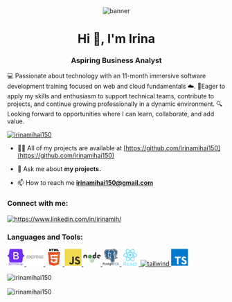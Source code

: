 <center>
  <img width="700" height="315" alt="banner" src="https://github.com/user-attachments/assets/3860dfe7-eac4-41b6-b1f6-4fbed8fcec47" />
</center>

<h1 align="center">Hi 👋, I'm Irina</h1>
<h3 align="center"> Aspiring Business Analyst</h3>

<p> 💻 Passionate about technology with an 11-month immersive software development training focused on web and cloud fundamentals ☁️.
🚀Eager to apply my skills and enthusiasm to support technical teams, contribute to projects, and continue growing professionally in a dynamic environment.
🔍Looking forward to opportunities where I can learn, collaborate, and add value.</p>




<p align="left"> <a href="https://github.com/ryo-ma/github-profile-trophy"><img src="https://github-profile-trophy.vercel.app/?username=irinamihai150" alt="irinamihai150" /></a> </p>


- 👨‍💻 All of my projects are available at [https://github.com/irinamihai150](https://github.com/irinamihai150)

- 💬 Ask me about **my projects.**

- 📫 How to reach me **irinamihai150@gmail.com**

<h3 align="left">Connect with me:</h3>
<p align="left">
<a href="https://linkedin.com/in/https://www.linkedin.com/in/irinamih/" target="blank"><img align="center" src="https://raw.githubusercontent.com/rahuldkjain/github-profile-readme-generator/master/src/images/icons/Social/linked-in-alt.svg" alt="https://www.linkedin.com/in/irinamih/" height="30" width="40" /></a>
</p>

<h3 align="left">Languages and Tools:</h3>
<p align="left"> <a href="https://getbootstrap.com" target="_blank" rel="noreferrer"> <img src="https://raw.githubusercontent.com/devicons/devicon/master/icons/bootstrap/bootstrap-plain-wordmark.svg" alt="bootstrap" width="40" height="40"/> </a> <a href="https://expressjs.com" target="_blank" rel="noreferrer"> <img src="https://raw.githubusercontent.com/devicons/devicon/master/icons/express/express-original-wordmark.svg" alt="express" width="40" height="40"/> </a> <a href="https://www.w3.org/html/" target="_blank" rel="noreferrer"> <img src="https://raw.githubusercontent.com/devicons/devicon/master/icons/html5/html5-original-wordmark.svg" alt="html5" width="40" height="40"/> </a> <a href="https://developer.mozilla.org/en-US/docs/Web/JavaScript" target="_blank" rel="noreferrer"> <img src="https://raw.githubusercontent.com/devicons/devicon/master/icons/javascript/javascript-original.svg" alt="javascript" width="40" height="40"/> </a> <a href="https://nodejs.org" target="_blank" rel="noreferrer"> <img src="https://raw.githubusercontent.com/devicons/devicon/master/icons/nodejs/nodejs-original-wordmark.svg" alt="nodejs" width="40" height="40"/> </a> <a href="https://www.postgresql.org" target="_blank" rel="noreferrer"> <img src="https://raw.githubusercontent.com/devicons/devicon/master/icons/postgresql/postgresql-original-wordmark.svg" alt="postgresql" width="40" height="40"/> </a> <a href="https://reactjs.org/" target="_blank" rel="noreferrer"> <img src="https://raw.githubusercontent.com/devicons/devicon/master/icons/react/react-original-wordmark.svg" alt="react" width="40" height="40"/> </a> <a href="https://tailwindcss.com/" target="_blank" rel="noreferrer"> <img src="https://www.vectorlogo.zone/logos/tailwindcss/tailwindcss-icon.svg" alt="tailwind" width="40" height="40"/> </a> <a href="https://www.typescriptlang.org/" target="_blank" rel="noreferrer"> <img src="https://raw.githubusercontent.com/devicons/devicon/master/icons/typescript/typescript-original.svg" alt="typescript" width="40" height="40"/> </a> </p>

<p><img align="center" src="https://github-readme-stats.vercel.app/api/top-langs?username=irinamihai150&show_icons=true&locale=en&layout=compact" alt="irinamihai150" /></p>

<p><img align="center" src="https://github-readme-streak-stats.herokuapp.com/?user=irinamihai150&" alt="irinamihai150" /></p>

